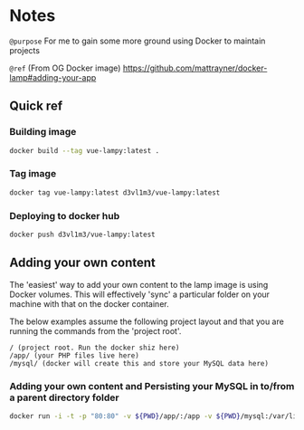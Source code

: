 
# Notes
`@purpose` For me to gain some more ground using Docker to maintain projects

`@ref` (From OG Docker image) https://github.com/mattrayner/docker-lamp#adding-your-app

## Quick ref

### **Building image**
 
```bash
docker build --tag vue-lampy:latest .
```

### **Tag image**
 
```bash
docker tag vue-lampy:latest d3vl1m3/vue-lampy:latest
```

### **Deploying to docker hub**
 
```bash
docker push d3vl1m3/vue-lampy:latest
```

## Adding your own content

The 'easiest' way to add your own content to the lamp image is using Docker volumes. This will effectively 'sync' a particular folder on your machine with that on the docker container.

The below examples assume the following project layout and that you are running the commands from the 'project root'.

```
/ (project root. Run the docker shiz here)
/app/ (your PHP files live here)
/mysql/ (docker will create this and store your MySQL data here)
```

### **Adding your own content** and **Persisting your MySQL** in to/from a parent directory folder

```bash
docker run -i -t -p "80:80" -v ${PWD}/app/:/app -v ${PWD}/mysql:/var/lib/mysql d3vl1m3/vue-lampy:latest
```

